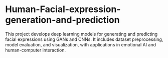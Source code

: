 # Human-Facial-expression-generation-and-prediction
This project develops deep learning models for generating and predicting facial expressions using GANs and CNNs. It includes dataset preprocessing, model evaluation, and visualization, with applications in emotional AI and human-computer interaction.
